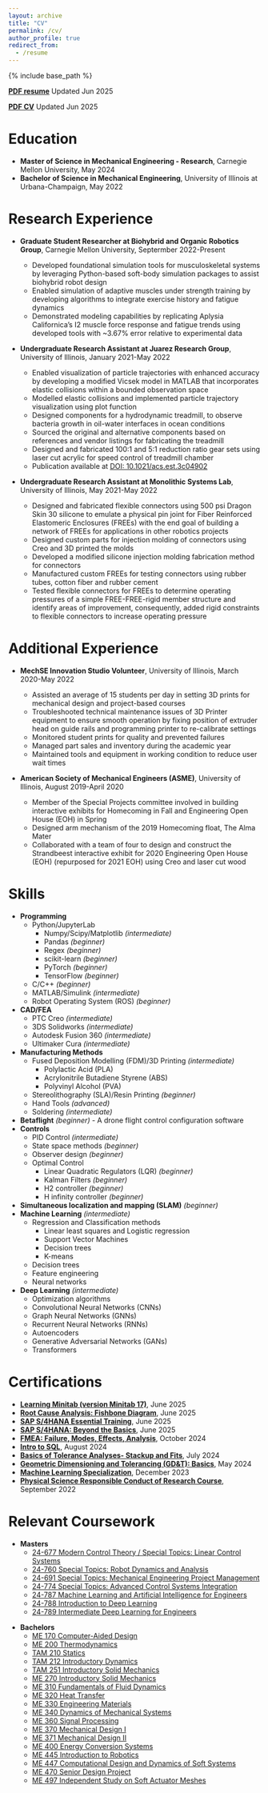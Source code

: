 ```yaml
---
layout: archive
title: "CV"
permalink: /cv/
author_profile: true
redirect_from:
  - /resume
---
```


{% include base_path %}

<a href="https://drive.google.com/file/d/17e00XBlUxR5ceXHeUGkr0vo9_yl9Mkpd/view?usp=sharing" target="_blank"><b>PDF resume</b></a> Updated Jun 2025

<a href="https://drive.google.com/file/d/1otD5EsdmpTzlVVpJzuDZ5GAiTpYotQCs/view?usp=sharing" target="_blank"><b>PDF CV</b></a> Updated Jun 2025

Education
======
* **Master of Science in Mechanical Engineering - Research**, Carnegie Mellon University, May 2024
* **Bachelor of Science in Mechanical Engineering**, University of Illinois at Urbana-Champaign, May 2022


Research Experience
======
* **Graduate Student Researcher at Biohybrid and Organic Robotics Group**, Carnegie Mellon University, Septermber 2022-Present
  * Developed foundational simulation tools for musculoskeletal systems by leveraging Python-based soft-body simulation packages to assist biohybrid robot design
  * Enabled simulation of adaptive muscles under strength training by developing algorithms to integrate exercise history and fatigue dynamics
  * Demonstrated modeling capabilities by replicating Aplysia Californica’s I2 muscle force response and fatigue trends using developed tools with ~3.67% error relative to experimental data

* **Undergraduate Research Assistant at Juarez Research Group**, University of Illinois, January 2021-May 2022
  * Enabled visualization of particle trajectories with enhanced accuracy by developing a modified Vicsek model in MATLAB that incorporates elastic collisions within a bounded observation space
  * Modelled elastic collisions and implemented particle trajectory visualization using plot function
  * Designed components for a hydrodynamic treadmill, to observe bacteria growth in oil-water interfaces in ocean conditions
  * Sourced the original and alternative components based on references and vendor listings for fabricating the treadmill
  * Designed and fabricated 100:1 and 5:1 reduction ratio gear sets using laser cut acrylic for speed control of treadmill chamber
  * Publication available at [DOI: 10.1021/acs.est.3c04902](https://doi.org/10.1021/acs.est.3c04902)

* **Undergraduate Research Assistant at Monolithic Systems Lab**, University of Illinois, May 2021-May 2022
  * Designed and fabricated flexible connectors using 500 psi Dragon Skin 30 silicone to emulate a physical pin joint for Fiber Reinforced Elastomeric Enclosures (FREEs) with the end goal of building a network of FREEs for applications in other robotics projects
  * Designed custom parts for injection molding of connectors using Creo and 3D printed the molds
  * Developed a modified silicone injection molding fabrication method for connectors
  * Manufactured custom FREEs for testing connectors using rubber tubes, cotton fiber and rubber cement
  * Tested flexible connectors for FREEs to determine operating pressures of a simple FREE-FREE-rigid member structure and identify areas of improvement, consequently, added rigid constraints to flexible connectors to increase operating pressure


Additional Experience
======
* **MechSE Innovation Studio Volunteer**, University of Illinois, March 2020-May 2022
  * Assisted an average of 15 students per day in setting 3D prints for mechanical design and project-based courses
  * Troubleshooted technical maintenance issues of 3D Printer equipment to ensure smooth operation by fixing position of extruder head on guide rails and programming printer to re-calibrate settings 
  * Monitored student prints for quality and prevented failures
  * Managed part sales and inventory during the academic year
  * Maintained tools and equipment in working condition to reduce user wait times

* **American Society of Mechanical Engineers (ASME)**, University of Illinois, August 2019-April 2020
  * Member of the Special Projects committee involved in building interactive exhibits for Homecoming in Fall and Engineering Open House (EOH) in Spring
  * Designed arm mechanism of the 2019 Homecoming float, The Alma Mater
  * Collaborated with a team of four to design and construct the Strandbeest interactive exhibit for 2020 Engineering Open House (EOH) (repurposed for 2021 EOH) using Creo and laser cut wood

<!---
* **Illinois Formula Electric**, University of Illinois, August 2019-December 2019
  * Part of the Aerodynamics and Composites subsystem
  * Used ANSYS to work on aerodynamics of front and rear wings of 2020 car and improve aerodynamic performance accordingly
  * Assisted in fabrication and assembly of front and rear spoilers
--->


Skills
======
* <b>Programming</b>
  * Python/JupyterLab
    * Numpy/Scipy/Matplotlib <i>(intermediate)</i>
    * Pandas <i>(beginner)</i>
    * Regex <i>(beginner)</i>
    * scikit-learn <i>(beginner)</i>
    * PyTorch <i>(beginner)</i>
    * TensorFlow <i>(beginner)</i>
  * C/C++ <i>(beginner)</i>
  * MATLAB/Simulink <i>(intermediate)</i>
  * Robot Operating System (ROS) <i>(beginner)</i>
* <b>CAD/FEA</b>
  * PTC Creo <i>(intermediate)</i>
  * 3DS Solidworks <i>(intermediate)</i>
  * Autodesk Fusion 360 <i>(intermediate)</i>
  * Ultimaker Cura <i>(intermediate)</i>
* <b>Manufacturing Methods</b>
  * Fused Deposition Modelling (FDM)/3D Printing <i>(intermediate)</i>
    * Polylactic Acid (PLA)
    * Acrylonitrile Butadiene Styrene (ABS)
    * Polyvinyl Alcohol (PVA)
  * Stereolithography (SLA)/Resin Printing <i>(beginner)</i>
  * Hand Tools <i>(advanced)</i>
  * Soldering <i>(intermediate)</i>
* <b>Betaflight</b> <i>(beginner)</i> - A drone flight control configuration software
* <b>Controls</b>
  * PID Control <i>(intermediate)</i>
  * State space methods <i>(beginner)</i>
  * Observer design <i>(beginner)</i>
  * Optimal Control
    * Linear Quadratic Regulators (LQR) <i>(beginner)</i>
    * Kalman Filters <i>(beginner)</i>
    * H2 controller <i>(beginner)</i>
    * H infinity controller <i>(beginner)</i>
* <b>Simultaneous localization and mapping (SLAM)</b> <i>(beginner)</i>
* <b>Machine Learning</b> <i>(intermediate)</i>
    * Regression and Classification methods 
      * Linear least squares and Logistic regression
      * Support Vector Machines
      * Decision trees
      * K-means
    * Decision trees
    * Feature engineering
    * Neural networks
* <b>Deep Learning</b> <i>(intermediate)</i>
    * Optimization algorithms
    * Convolutional Neural Networks (CNNs)
    * Graph Neural Networks (GNNs)
    * Recurrent Neural Networks (RNNs)
    * Autoencoders
    * Generative Adversarial Networks (GANs)
    * Transformers

<!---
* <b>Engineering Equation Solver (EES)</b> <i>(intermediate)</i>
--->


Certifications
======

* <a href="https://www.linkedin.com/learning/certificates/413b50bf1a3143a8d1ba29546d80448066245556d03d11473c710b54ac9fa379" target="_blank"><b>Learning Minitab (version Minitab 17)</b></a>, June 2025
* <a href="https://www.udemy.com/certificate/UC-301d8ae9-6e7e-4068-a79f-312fadaf2271/" target="_blank"><b>Root Cause Analysis: Fishbone Diagram</b></a>, June 2025
* <a href="https://www.linkedin.com/learning/certificates/4c9c73c187bbba72c11d624a67e1ccc2b3a73cdecf3e5155a98bb7cc977f32f6" target="_blank"><b>SAP S/4HANA Essential Training</b></a>, June 2025
* <a href="https://www.linkedin.com/learning/certificates/4d993930039e3ed1c5ab8c991e9d86344ec60a2723cd9d7aefb7193bc96ca72f" target="_blank"><b>SAP S/4HANA: Beyond the Basics</b></a>, June 2025
* <a href="https://www.udemy.com/certificate/UC-6b7c04e9-1848-4571-8f7d-4c86311c440e/" target="_blank"><b>FMEA: Failure, Modes, Effects, Analysis</b></a>, October 2024
* <a href="https://www.kaggle.com/learn/certification/himahrithikpamu/intro-to-sql" target="_blank"><b>Intro to SQL</b></a>, August 2024
* <a href="https://www.udemy.com/certificate/UC-d1655238-8a30-4837-8d22-83dc14903639/" target="_blank"><b>Basics of Tolerance Analyses- Stackup and Fits</b></a>, July 2024
* <a href="https://www.udemy.com/certificate/UC-5db7143b-9782-4dcb-8fc7-be8b445a2539/" target="_blank"><b>Geometric Dimensioning and Tolerancing (GD&T): Basics</b></a>, May 2024
* <a href="https://coursera.org/share/0cd29318ece6e100f4343de9b5c11a39" target="_blank"><b>Machine Learning Specialization</b></a>, December 2023
* <a href="https://www.citiprogram.org/verify/?w091e9199-0fb3-4cd2-bec1-ed5df8ce3e80-50588328" target="_blank"><b>Physical Science Responsible Conduct of Research Course</b></a>, September 2022

<!--  * <a href="https://coursera.org/share/899fae03d60b723c35f679eefcc0d6f5" target="_blank">Supervised Machine Learning: Regression and Classification</a>, December 2022
  * <a href="https://coursera.org/share/efbad259c2e34ea281db03c1aa9c67cd" target="_blank">Advanced Learning Algorithms</a>, June 2023
  * <a href="https://coursera.org/share/6fdff224c5e69a4ff089b58a4f12606f" target="_blank">Unsupervised Learning, Recommenders, Reinforcement Learning</a>, December 2023-->

Relevant Coursework
======
* **Masters**
  * <a href="https://www.meche.engineering.cmu.edu/education/courses/24-677.html" target="_blank">24-677 Modern Control Theory / Special Topics: Linear Control Systems</a>
  * <a href="https://www.andrew.cmu.edu/user/amj1/classes/robotdynamics.html" target="_blank">24-760 Special Topics: Robot Dynamics and Analysis</a>
  * <a href="https://www.meche.engineering.cmu.edu/education/courses/24-691.html" target="_blank">24-691 Special Topics: Mechanical Engineering Project Management</a>
  * <a href="https://www.meche.engineering.cmu.edu/education/courses/24-774.html" target="_blank">24-774 Special Topics: Advanced Control Systems Integration</a>
  * <a href="https://www.meche.engineering.cmu.edu/education/courses/24-787.html" target="_blank">24-787 Machine Learning and Artificial Intelligence for Engineers</a>
  * <a href="https://www.meche.engineering.cmu.edu/education/courses/24-789.html" target="_blank">24-788 Introduction to Deep Learning</a>
  * <a href="https://www.meche.engineering.cmu.edu/education/courses/24-789.html" target="_blank">24-789 Intermediate Deep Learning for Engineers</a>

<!---
  * <a href="https://www.meche.engineering.cmu.edu/education/courses/24-773.html" target="_blank">24-773 Special Topics: Multivariable Linear Control</a> -**In Progress**
--->
  
* **Bachelors**
  * <a href="https://mechse.illinois.edu/graduate/graduate-course-offerings/ME170" target="_blank">ME 170	Computer-Aided Design</a>
  * <a href="https://mechse.illinois.edu/graduate/graduate-course-offerings/ME200" target="_blank">ME 200	Thermodynamics</a>
  * <a href="https://mechse.illinois.edu/graduate/graduate-course-offerings/TAM210" target="_blank">TAM 210	Statics</a>
  * <a href="https://mechse.illinois.edu/graduate/graduate-course-offerings/TAM212" target="_blank">TAM 212	Introductory Dynamics</a>
  * <a href="https://mechse.illinois.edu/graduate/graduate-course-offerings/TAM251" target="_blank">TAM 251	Introductory Solid Mechanics</a>
  * <a href="https://mechse.illinois.edu/graduate/graduate-course-offerings/ME270" target="_blank">ME 270	Introductory Solid Mechanics</a>
  * <a href="https://mechse.illinois.edu/graduate/graduate-course-offerings/ME310" target="_blank">ME 310	Fundamentals of Fluid Dynamics</a>
  * <a href="https://mechse.illinois.edu/graduate/graduate-course-offerings/ME320" target="_blank">ME 320	Heat Transfer</a>
  * <a href="https://mechse.illinois.edu/graduate/graduate-course-offerings/ME330" target="_blank">ME 330	Engineering Materials</a>
  * <a href="https://mechse.illinois.edu/graduate/graduate-course-offerings/ME340" target="_blank">ME 340	Dynamics of Mechanical Systems</a>
  * <a href="https://mechse.illinois.edu/graduate/graduate-course-offerings/ME360" target="_blank">ME 360	Signal Processing</a>
  * <a href="https://mechse.illinois.edu/graduate/graduate-course-offerings/ME370" target="_blank">ME 370	Mechanical Design I</a>
  * <a href="https://mechse.illinois.edu/graduate/graduate-course-offerings/ME371" target="_blank">ME 371	Mechanical Design II</a>
  * <a href="https://mechse.illinois.edu/graduate/graduate-course-offerings/ME400" target="_blank">ME 400	Energy Conversion Systems</a>
  * <a href="https://mechse.illinois.edu/graduate/graduate-course-offerings/ME445" target="_blank">ME 445	Introduction to Robotics</a>
  * <a href="https://mechse.illinois.edu/graduate/graduate-course-offerings/ME447" target="_blank">ME 447	Computational Design and Dynamics of Soft Systems</a>
  * <a href="https://mechse.illinois.edu/graduate/graduate-course-offerings/ME470" target="_blank">ME 470	Senior Design Project</a>
  * <a href="https://mechse.illinois.edu/graduate/graduate-course-offerings/ME497" target="_blank">ME 497	Independent Study on Soft Actuator Meshes</a>

<!--
-**In Progress**
-->

